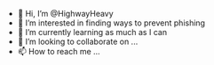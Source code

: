 - 👋 Hi, I’m @HighwayHeavy
- 👀 I’m interested in finding ways to prevent phishing 
- 🌱 I’m currently learning as much as I can
- 💞️ I’m looking to collaborate on ...
- 📫 How to reach me ...

<!---
HighwayHeavy/HighwayHeavy is a ✨ special ✨ repository because its `README.md` (this file) appears on your GitHub profile.
You can click the Preview link to take a look at your changes.
--->
